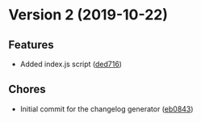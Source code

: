 # Version 2 (2019-10-22)

## Features
* Added index.js script ([ded716](https://github.com/jackyef/changelog-generator/commit/ded716599a38249bd3c7752904ee22deb1ca6f74))

## Chores
* Initial commit for the changelog generator ([eb0843](https://github.com/jackyef/changelog-generator/commit/eb0843a7b4fcc1ade5c03fa00a88497b4746150d))

